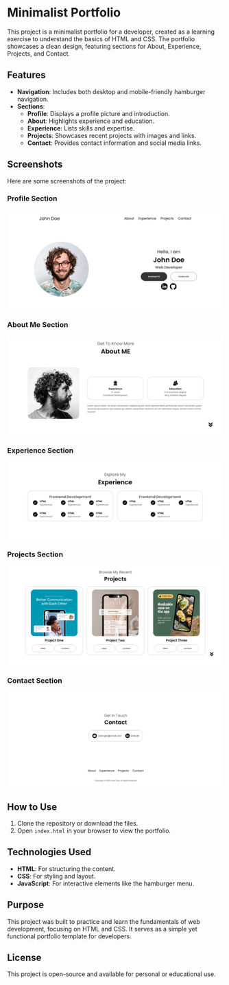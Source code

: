 # Minimalist Portfolio

This project is a minimalist portfolio for a developer, created as a learning exercise to understand the basics of HTML and CSS. The portfolio showcases a clean design, featuring sections for About, Experience, Projects, and Contact.

## Features

- **Navigation**: Includes both desktop and mobile-friendly hamburger navigation.
- **Sections**:
  - **Profile**: Displays a profile picture and introduction.
  - **About**: Highlights experience and education.
  - **Experience**: Lists skills and expertise.
  - **Projects**: Showcases recent projects with images and links.
  - **Contact**: Provides contact information and social media links.

## Screenshots

Here are some screenshots of the project:

### Profile Section
![Desktop View](media/1.png)

### About Me Section
![Mobile View](media/2.png)

### Experience Section
![About Section](media/3.png)

### Projects Section
![Projects Section](media/4.png)

### Contact Section
![Contact Section](media/5.png)

## How to Use

1. Clone the repository or download the files.
2. Open `index.html` in your browser to view the portfolio.

## Technologies Used

- **HTML**: For structuring the content.
- **CSS**: For styling and layout.
- **JavaScript**: For interactive elements like the hamburger menu.

## Purpose

This project was built to practice and learn the fundamentals of web development, focusing on HTML and CSS. It serves as a simple yet functional portfolio template for developers.

## License

This project is open-source and available for personal or educational use.
